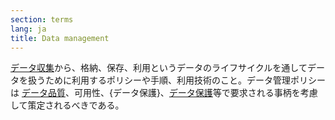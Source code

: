 ```yaml
---
section: terms
lang: ja
title: Data management
---
```


[データ収集](/glossary/en/terms/data-collection/)から、格納、保存、利用というデータのライフサイクルを通してデータを扱うために利用するポリシーや手順、利用技術のこと。データ管理ポリシーは [データ品質](/glossary/ja/terms/data-quality/)、可用性、{データ保護}、[データ保護](/glossary/ja/terms/data-preservation/)等で要求される事柄を考慮して策定されるべきである。
